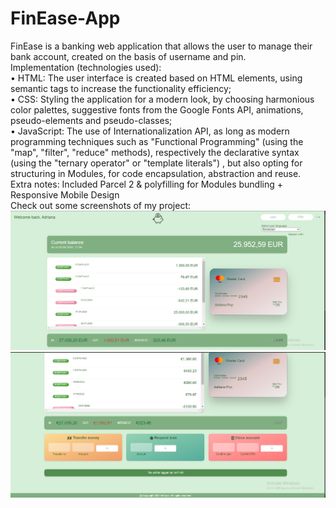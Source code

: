 # FinEase-App
FinEase is a banking web application that allows the user to manage their bank account, created on the basis of username and pin. <br>
Implementation (technologies used): <br>
• HTML: The user interface is created based on HTML elements, using semantic tags to increase the functionality efficiency; <br>
• CSS: Styling the application for a modern look, by choosing harmonious color palettes, suggestive fonts from the Google Fonts API, animations, pseudo-elements and pseudo-classes; <br>
• JavaScript: The use of  Internationalization API, as long as modern programming techniques such as "Functional Programming" (using the "map", "filter", "reduce" methods), respectively the declarative syntax (using the "ternary operator" or "template literals") , but also opting for structuring in Modules, for code encapsulation, abstraction and reuse. <br>
Extra notes: Included Parcel 2 & polyfilling for Modules bundling + Responsive Mobile Design <br>
Check out some screenshots of my project: 
![SCREENSHOT](https://github.com/adrianapopd/FinEase-App/blob/main/finease1.png)
![SCREENSHOT](https://github.com/adrianapopd/FinEase-App/blob/main/finease3.png)
